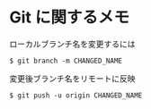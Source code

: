 # Git に関するメモ

ローカルブランチ名を変更するには

```
$ git branch -m CHANGED_NAME
```

変更後ブランチ名をリモートに反映

```
$ git push -u origin CHANGED_NAME
```
